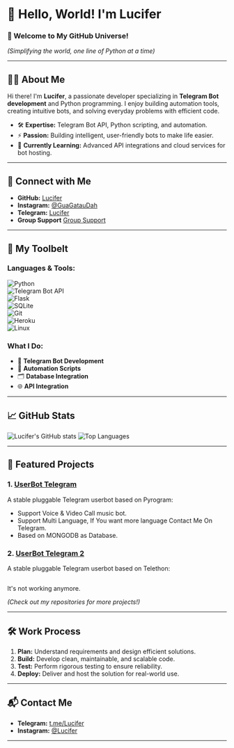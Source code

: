 # 👋 Hello, World! I'm Lucifer  

### 🚀 Welcome to My GitHub Universe!  
*(Simplifying the world, one line of Python at a time)*  

---

## 🧑‍💻 About Me  

Hi there! I'm **Lucifer**, a passionate developer specializing in **Telegram Bot development** and Python programming. I enjoy building automation tools, creating intuitive bots, and solving everyday problems with efficient code.  

- 🛠️ **Expertise:** Telegram Bot API, Python scripting, and automation.  
- ⚡ **Passion:** Building intelligent, user-friendly bots to make life easier.  
- 🌱 **Currently Learning:** Advanced API integrations and cloud services for bot hosting.  

---

## 🔗 Connect with Me  

- **GitHub:** [Lucifer](https://github.com/jonesroot/jonesroot/blob/main/README.md)  
- **Instagram:** [@GuaGatauDah](https://instagram.com/guagataudah)  
- **Telegram:** [Lucifer](https://t.me/LuciferReborns)  
- **Group Support** [Group Support](https://t.me/GokilSupport)
---

## 🧰 My Toolbelt  

### Languages & Tools:  
![Python](https://img.shields.io/badge/-Python-3776AB?style=flat-square&logo=python&logoColor=white)  
![Telegram Bot API](https://img.shields.io/badge/-Telegram%20Bot%20API-2CA5E0?style=flat-square&logo=telegram&logoColor=white)  
![Flask](https://img.shields.io/badge/-Flask-000000?style=flat-square&logo=flask&logoColor=white)  
![SQLite](https://img.shields.io/badge/-SQLite-003B57?style=flat-square&logo=sqlite&logoColor=white)  
![Git](https://img.shields.io/badge/-Git-F05032?style=flat-square&logo=git&logoColor=white)  
![Heroku](https://img.shields.io/badge/-Heroku-430098?style=flat-square&logo=heroku&logoColor=white)  
![Linux](https://img.shields.io/badge/-Linux-FCC624?style=flat-square&logo=linux&logoColor=black)  

### What I Do:  
- 🤖 **Telegram Bot Development**  
- 🔧 **Automation Scripts**  
- 🗂️ **Database Integration**  
- 🌐 **API Integration**  

---

## 📈 GitHub Stats  

![Lucifer's GitHub stats](https://github-readme-stats.vercel.app/api?username=jonesroot&show_icons=true&theme=transparent)
![Top Languages](https://github-readme-stats.vercel.app/api/top-langs/?username=jonesroot&layout=compact&theme=tokyonight)  

---

## 🌟 Featured Projects  

### 1. **[UserBot Telegram](https://github.com/jonesroot/Mix-Userbot/tree/dev)**  
A stable pluggable Telegram userbot based on Pyrogram:
- Support Voice & Video Call music bot.
- Support Multi Language, If You want more language Contact Me On Telegram.
- Based on MONGODB as Database.

### 2. **[UserBot Telegram 2](https://github.com/jonesroot/Lucifer-UserBot)**  
A stable pluggable Telegram userbot based on Telethon:
## 
It's not working anymore.


*(Check out my repositories for more projects!)*  

---

## 🛠️ Work Process  

1. **Plan:** Understand requirements and design efficient solutions.  
2. **Build:** Develop clean, maintainable, and scalable code.  
3. **Test:** Perform rigorous testing to ensure reliability.  
4. **Deploy:** Deliver and host the solution for real-world use.  

---

## 📬 Contact Me  

- **Telegram:** [t.me/Lucifer](https://t.me/LuciferReborns)  
- **Instagram:** [@Lucifer](https://instagram.com/GuaGatauDah)  

---
